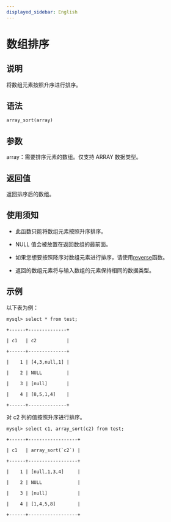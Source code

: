 ```yaml
---
displayed_sidebar: English
---
```


# 数组排序

## 说明

将数组元素按照升序进行排序。

## 语法

```Haskell
array_sort(array)
```

## 参数

array：需要排序元素的数组。仅支持 ARRAY 数据类型。

## 返回值

返回排序后的数组。

## 使用须知

- 此函数只能将数组元素按照升序排序。

- NULL 值会被放置在返回数组的最前面。

- 如果您想要按照降序对数组元素进行排序，请使用[reverse](./reverse.md)函数。

- 返回的数组元素将与输入数组的元素保持相同的数据类型。

## 示例

以下表为例：

```plaintext
mysql> select * from test;

+------+--------------+

| c1   | c2           |

+------+--------------+

|    1 | [4,3,null,1] |

|    2 | NULL         |

|    3 | [null]       |

|    4 | [8,5,1,4]    |

+------+--------------+
```

对 c2 列的值按照升序进行排序。

```plaintext
mysql> select c1, array_sort(c2) from test;

+------+------------------+

| c1   | array_sort(`c2`) |

+------+------------------+

|    1 | [null,1,3,4]     |

|    2 | NULL             |

|    3 | [null]           |

|    4 | [1,4,5,8]        |

+------+------------------+
```
